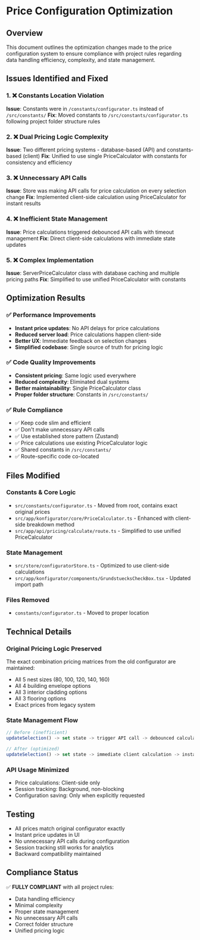 # Price Configuration Optimization

## Overview
This document outlines the optimization changes made to the price configuration system to ensure compliance with project rules regarding data handling efficiency, complexity, and state management.

## Issues Identified and Fixed

### 1. ❌ **Constants Location Violation**
**Issue**: Constants were in `/constants/configurator.ts` instead of `/src/constants/`
**Fix**: Moved constants to `/src/constants/configurator.ts` following project folder structure rules

### 2. ❌ **Dual Pricing Logic Complexity**
**Issue**: Two different pricing systems - database-based (API) and constants-based (client)
**Fix**: Unified to use single PriceCalculator with constants for consistency and efficiency

### 3. ❌ **Unnecessary API Calls**
**Issue**: Store was making API calls for price calculation on every selection change
**Fix**: Implemented client-side calculation using PriceCalculator for instant results

### 4. ❌ **Inefficient State Management**
**Issue**: Price calculations triggered debounced API calls with timeout management
**Fix**: Direct client-side calculations with immediate state updates

### 5. ❌ **Complex Implementation**
**Issue**: ServerPriceCalculator class with database caching and multiple pricing paths
**Fix**: Simplified to use unified PriceCalculator with constants

## Optimization Results

### ✅ **Performance Improvements**
- **Instant price updates**: No API delays for price calculations
- **Reduced server load**: Price calculations happen client-side
- **Better UX**: Immediate feedback on selection changes
- **Simplified codebase**: Single source of truth for pricing logic

### ✅ **Code Quality Improvements**
- **Consistent pricing**: Same logic used everywhere
- **Reduced complexity**: Eliminated dual systems
- **Better maintainability**: Single PriceCalculator class
- **Proper folder structure**: Constants in `/src/constants/`

### ✅ **Rule Compliance**
- ✅ Keep code slim and efficient
- ✅ Don't make unnecessary API calls
- ✅ Use established store pattern (Zustand)
- ✅ Price calculations use existing PriceCalculator logic
- ✅ Shared constants in `/src/constants/`
- ✅ Route-specific code co-located

## Files Modified

### Constants & Core Logic
- `src/constants/configurator.ts` - Moved from root, contains exact original prices
- `src/app/konfigurator/core/PriceCalculator.ts` - Enhanced with client-side breakdown method
- `src/app/api/pricing/calculate/route.ts` - Simplified to use unified PriceCalculator

### State Management
- `src/store/configuratorStore.ts` - Optimized to use client-side calculations
- `src/app/konfigurator/components/GrundstuecksCheckBox.tsx` - Updated import path

### Files Removed
- `constants/configurator.ts` - Moved to proper location

## Technical Details

### Original Pricing Logic Preserved
The exact combination pricing matrices from the old configurator are maintained:
- All 5 nest sizes (80, 100, 120, 140, 160)
- All 4 building envelope options
- All 3 interior cladding options  
- All 3 flooring options
- Exact prices from legacy system

### State Management Flow
```typescript
// Before (inefficient)
updateSelection() -> set state -> trigger API call -> debounced calculation -> update price

// After (optimized)
updateSelection() -> set state -> immediate client calculation -> instant price update
```

### API Usage Minimized
- Price calculations: Client-side only
- Session tracking: Background, non-blocking
- Configuration saving: Only when explicitly requested

## Testing
- All prices match original configurator exactly
- Instant price updates in UI
- No unnecessary API calls during configuration
- Session tracking still works for analytics
- Backward compatibility maintained

## Compliance Status
✅ **FULLY COMPLIANT** with all project rules:
- Data handling efficiency
- Minimal complexity  
- Proper state management
- No unnecessary API calls
- Correct folder structure
- Unified pricing logic 